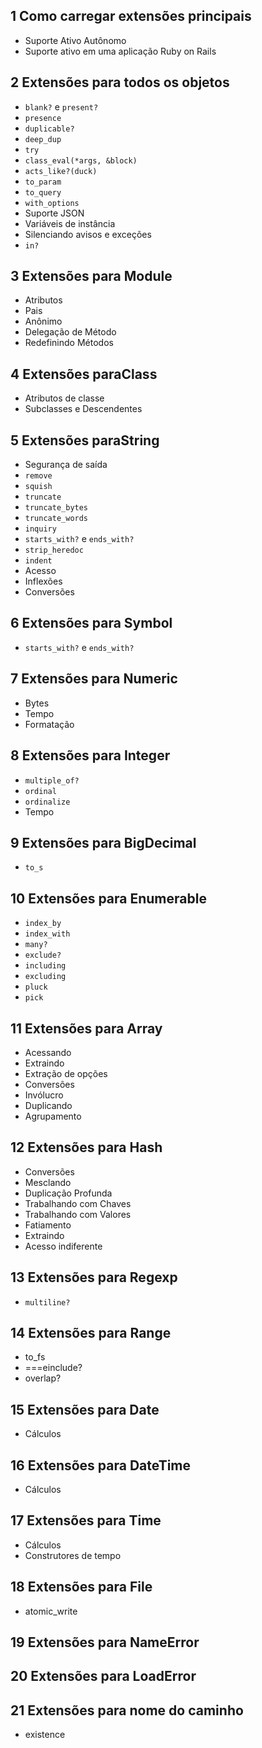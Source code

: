 ## 1 Como carregar extensões principais

  - Suporte Ativo Autônomo
  - Suporte ativo em uma aplicação Ruby on Rails
  
## 2 Extensões para todos os objetos
  - `blank?` e `present?`
  - `presence`
  - `duplicable?`
  - `deep_dup`
  - `try`
  - `class_eval(*args, &block)`
  - `acts_like?(duck)`
  - `to_param`
  - `to_query`
  - `with_options`
  - Suporte JSON
  - Variáveis ​​de instância
  - Silenciando avisos e exceções
  - `in?`

## 3 Extensões para Module
  - Atributos
  - Pais
  - Anônimo
  - Delegação de Método
  - Redefinindo Métodos

## 4 Extensões paraClass
  - Atributos de classe
  - Subclasses e Descendentes

## 5 Extensões paraString
  - Segurança de saída
  - `remove`
  - `squish`
  - `truncate`
  - `truncate_bytes`
  - `truncate_words`
  - `inquiry`
  - `starts_with?` e `ends_with?`
  - `strip_heredoc`
  - `indent`
  - Acesso
  - Inflexões
  - Conversões

## 6 Extensões para Symbol
  - `starts_with?` e `ends_with?`

## 7 Extensões para Numeric
  - Bytes
  - Tempo
  - Formatação

## 8 Extensões para Integer
  - `multiple_of?`
  - `ordinal`
  - `ordinalize`
  - Tempo

## 9 Extensões para BigDecimal
 - `to_s`

## 10 Extensões para Enumerable
  - `index_by`
  - `index_with`
  - `many?`
  - `exclude?`
  - `including`
  - `excluding`
  - `pluck`
  - `pick`

## 11 Extensões para Array
  - Acessando
  - Extraindo
  - Extração de opções
  - Conversões
  - Invólucro
  - Duplicando
  - Agrupamento

## 12 Extensões para Hash
  - Conversões
  - Mesclando
  - Duplicação Profunda
  - Trabalhando com Chaves
  - Trabalhando com Valores
  - Fatiamento
  - Extraindo
  - Acesso indiferente

## 13 Extensões para Regexp
  - `multiline?`

## 14 Extensões para Range
  - to_fs
  - ===einclude?
  - overlap?

## 15 Extensões para Date
  - Cálculos

## 16 Extensões para DateTime
  - Cálculos

## 17 Extensões para Time
  - Cálculos
  - Construtores de tempo

## 18 Extensões para File
  - atomic_write

## 19 Extensões para NameError

## 20 Extensões para LoadError

## 21 Extensões para nome do caminho
  - existence